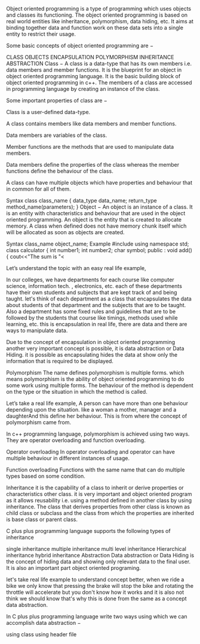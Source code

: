 <!-- <!DOCTYPE html> -->
<html>
<head>
 <!-- Google Tag Manager -->
<script>(function(w,d,s,l,i){w[l]=w[l]||[];w[l].push({'gtm.start':
new Date().getTime(),event:'gtm.js'});var f=d.getElementsByTagName(s)[0],
j=d.createElement(s),dl=l!='dataLayer'?'&l='+l:'';j.async=true;j.src=
'https://www.googletagmanager.com/gtm.js?id='+i+dl;f.parentNode.insertBefore(j,f);
})(window,document,'script','dataLayer','GTM-TLW3GMS');</script>
<!-- End Google Tag Manager -->
</head>
<body>
 <!-- Google Tag Manager (noscript) -->
<noscript><iframe src="https://www.googletagmanager.com/ns.html?id=GTM-TLW3GMS"
height="0" width="0" style="display:none;visibility:hidden"></iframe></noscript>
<!-- End Google Tag Manager (noscript) -->
</body>
<p>Object oriented programming is a type of programming which uses objects and classes its functioning. The object oriented programming is based on real world entities like inheritance, polymorphism, data hiding, etc. It aims at binding together data and function work on these data sets into a single entity to restrict their usage.</p>

<p>Some basic concepts of object oriented programming are &#8722;</p>

<p>CLASS OBJECTS ENCAPSULATION POLYMORPHISM INHERITANCE ABSTRACTION Class &#8722; A class is a data-type that has its own members i.e. data members and member functions. It is the blueprint for an object in object oriented programming language. It is the basic building block of object oriented programming in c++. The members of a class are accessed in programming language by creating an instance of the class.</p>

<p>Some important properties of class are &#8722;</p>

<p>Class is a user-defined data-type.</p>

<p>A class contains members like data members and member functions.</p>

<p>Data members are variables of the class.</p>

<p>Member functions are the methods that are used to manipulate data members.</p>

<p>Data members define the properties of the class whereas the member functions define the behaviour of the class.</p>

<p>A class can have multiple objects which have properties and behaviour that in common for all of them.</p>

<p>Syntax class class_name {  data_type data_name;  return_type method_name(parameters); } Object &#8722; An object is an instance of a class. It is an entity with characteristics and behaviour that are used in the object oriented programming. An object is the entity that is created to allocate memory. A class when defined does not have memory chunk itself which will be allocated as soon as objects are created.</p>

<p>Syntax class_name object_name; Example #include<iostream> using namespace std; class calculator {  int number1;  int number2;  char symbol;  public :  void add() {  cout<<&quot;The sum is &quot;<<number1 + number2 ;  }  void subtract() {  cout<<&quot;The subtraction is &quot;<<number1 - number2 ;  }  void multiply() {  cout<<&quot;The multiplication is &quot;<<number1 * number2 ;  }  void divide() {  cout<<&quot;The division is &quot;<<number1 / number2 ;  }  calculator (int a , int b , char sym) {  number1 = a;  number2 = b;  symbol = sym;  switch(symbol){  case '+' : add();  break;  case '-' : add();  break;  case '*' : add();  break;  case '/' : add();  break;  default : cout<<&quot;Wrong operator&quot;;  }  } }; int main() {  calculator c1(12 , 34 , '+'); } Output The sum is 46 Encapsulation In object oriented programming, encapsulation is the concept of wrapping together of data and information in a single unit. A formale defination of encapsulation would be: encapsulation is binding togather the data and related function that can manipulate the data.</p>

<p>Let&rsquo;s understand the topic with an easy real life example,</p>

<p>In our colleges, we have departments for each course like computer science, information tech. , electronics, etc. each of these departments have their own students and subjects that are kept track of and being taught. let's think of each department as a class that encapsulates the data about students of that department and the subjects that are to be taught. Also a department has some fixed rules and guidelines that are to be followed by the students that course like timings, methods used while learning, etc. this is encapsulation in real life, there are data and there are ways to manipulate data.</p>

<p>Due to the concept of encapsulation in object oriented programming another very important concept is possible, it is data abstraction or Data Hiding. it is possible as encapsulating hides the data at show only the information that is required to be displayed.</p>

<p>Polymorphism The name defines polymorphism is multiple forms. which means polymorphism is the ability of object oriented programming to do some work using multiple forms. The behaviour of the method is dependent on the type or the situation in which the method is called.</p>

<p>Let&rsquo;s take a real life example, A person can have more than one behaviour depending upon the situation. like a woman a mother, manager and a daughterAnd this define her behaviour. This is from where the concept of polymorphism came from.</p>

<p>In c++ programming language, polymorphism is achieved using two ways. They are operator overloading and function overloading.</p>

<p>Operator overloading In operator overloading and operator can have multiple behaviour in different instances of usage.</p>

<p>Function overloading Functions with the same name that can do multiple types based on some condition.</p>

<p>Inheritance it is the capability of a class to inherit or derive properties or characteristics other class. it is very important and object oriented program as it allows reusability i.e. using a method defined in another class by using inheritance. The class that derives properties from other class is known as child class or subclass and the class from which the properties are inherited is base class or parent class.</p>

<p>C plus plus programming language supports the following types of inheritance</p>

<p>single inheritance multiple inheritance multi level inheritance Hierarchical inheritance hybrid inheritance Abstraction Data abstraction or Data Hiding is the concept of hiding data and showing only relevant data to the final user. It is also an important part object oriented programing.</p>

<p>let's take real life example to understand concept better, when we ride a bike we only know that pressing the brake will stop the bike and rotating the throttle will accelerate but you don't know how it works and it is also not think we should know that's why this is done from the same as a concept data abstraction.</p>

<p>In C plus plus programming language write two ways using which we can accomplish data abstraction &#8722;</p>

<p>using class using header file</p>
<!--   </html>
 -->
